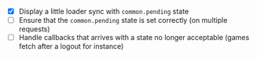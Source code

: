 - [x] Display a little loader sync with `common.pending` state 
- [ ] Ensure that the `common.pending` state is set correctly (on multiple requests)
- [ ] Handle callbacks that arrives with a state no longer acceptable (games fetch after a logout for instance)
